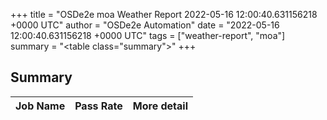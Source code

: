 +++
title = "OSDe2e moa Weather Report 2022-05-16 12:00:40.631156218 +0000 UTC"
author = "OSDe2e Automation"
date = "2022-05-16 12:00:40.631156218 +0000 UTC"
tags = ["weather-report", "moa"]
summary = "<table class=\"summary\"></table>"
+++
## Summary

| Job Name | Pass Rate | More detail |
|----------|-----------|-------------|




